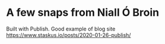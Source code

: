 # A few snaps from Niall Ó Broin


Built with Publish.  Good example of blog site
https://www.staskus.io/posts/2020-01-26-publish/
